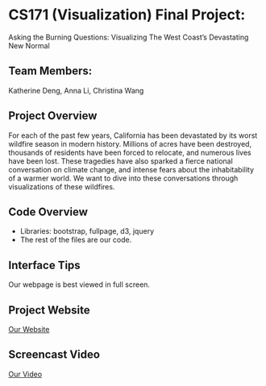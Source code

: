 # CS171 (Visualization) Final Project:
Asking the Burning Questions: 
Visualizing The West Coast’s Devastating New Normal

## Team Members:
Katherine Deng, Anna Li, Christina Wang

## Project Overview
For each of the past few years, California has been devastated by its worst wildfire season in modern history. Millions of acres have been destroyed, thousands of residents have been forced to relocate, and numerous lives have been lost. These tragedies have also sparked a fierce national conversation on climate change, and intense fears about the inhabitability of a warmer world. We want to dive into these conversations through visualizations of these wildfires. 

## Code Overview
- Libraries: bootstrap, fullpage, d3, jquery
- The rest of the files are our code.

## Interface Tips
Our webpage is best viewed in full screen.

## Project Website
[Our Website](https://lianna1016.github.io/index.html)

## Screencast Video
[Our Video](makebelievewebsite.com)

